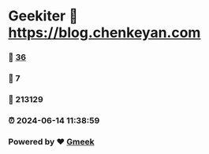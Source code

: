 # Geekiter :link: https://blog.chenkeyan.com 
### :page_facing_up: [36](https://blog.chenkeyan.com/tag.html) 
### :speech_balloon: 7 
### :hibiscus: 213129 
### :alarm_clock: 2024-06-14 11:38:59 
### Powered by :heart: [Gmeek](https://github.com/Meekdai/Gmeek)
